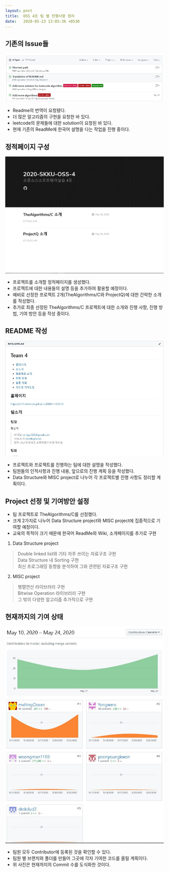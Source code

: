 ```yaml
---
layout: post
title:  OSS 4조 팀 별 진행사항 정리
date:   2020-05-23 13:05:36 +0530
---
```

## 기존의 Issue들
![](/assets/images/issue.JPG)
 * Readme의 번역이 요청됐다.
 * 더 많은 알고리즘의 구현을 요청한 바 있다.
 * leetcode의 문제들에 대한 solution이 요청된 바 있다.
 * 현재 기존의 ReadMe에 한국어 설명을 다는 작업을 진행 중이다.
 

## 정적페이지 구성
![](/assets/images/team_page.JPG)
 * 프로젝트를 소개할 정적페이지를 생성했다.
 * 프로젝트에 대한 내용들의 설명 등을 추가하여 활용할 예정이다.
 * 예비로 선정한 프로젝트 2개(TheAlgorithms/C와 ProjectQ)에 대한 간략한 소개를 작성했다.
 * 추가로 최종 선정된 TheAlgorithms/C 프로젝트에 대한 소개와 진행 사항, 진행 방법, 기여 방안 등을 작성 중이다.


## README 작성
![](/assets/images/readme.JPG)
 * 프로젝트와 프로젝트를 진행하는 팀에 대한 설명을 작성했다.
 * 팀원들의 인적사항과 진행 내용, 앞으로의 진행 계획 등을 작성했다.
 * Data Structure와 MISC project로 나누어 각 프로젝트별 진행 사항도 정리할 계획이다.
 

## Project 선정 및 기여방안 설정
 * 팀 프로젝트로 TheAlgorithms/C를 선정했다.
 * 크게 2가지로 나누어 Data Structure project와 MISC project에 집중적으로 기여할 예정이다.
 * 교육의 목적이 크기 때문에 한국어 ReadMe와 Wiki, 소개페이지를 추가로 구현

  1. Data Structure project
  > Double linked list와 기타 자주 쓰이는 자료구조 구현</br>
  > Data Structure 내 Sorting 구현</br>
  > 최신 프로그래밍 동향을 분석하여 그와 관련된 자료구조 구현</br>
  
  2. MISC project
  > 행렬연산 라이브러리 구현</br>
  > Bitwise Operation 라이브러리 구현</br>
  > 그 밖의 다양한 알고리즘 추가적으로 구현</br>
 

 
## 현재까지의 기여 상태
![](/assets/images/contributors.JPG)
 * 팀원 모두 Contributor에 등록된 것을 확인할 수 있다.
 * 팀원 별 브랜치와 폴더를 만들어 그곳에 각자 기여한 코드를 올릴 계획이다.
 * 위 사진은 현재까지의 Commit 수를 도식화한 것이다.
 
